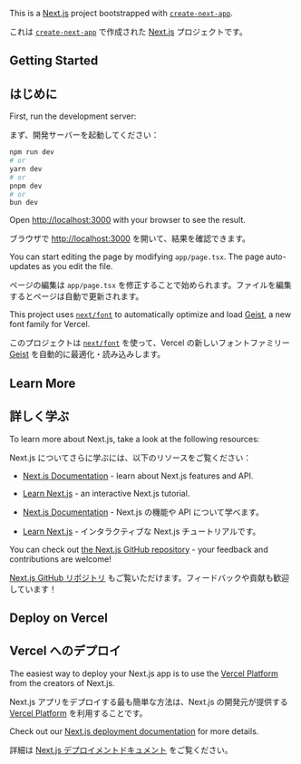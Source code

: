 This is a [Next.js](https://nextjs.org) project bootstrapped with [`create-next-app`](https://nextjs.org/docs/app/api-reference/cli/create-next-app).

これは [`create-next-app`](https://nextjs.org/docs/app/api-reference/cli/create-next-app) で作成された [Next.js](https://nextjs.org) プロジェクトです。

## Getting Started

## はじめに

First, run the development server:

まず、開発サーバーを起動してください：

```bash
npm run dev
# or
yarn dev
# or
pnpm dev
# or
bun dev
```

Open [http://localhost:3000](http://localhost:3000) with your browser to see the result.

ブラウザで [http://localhost:3000](http://localhost:3000) を開いて、結果を確認できます。

You can start editing the page by modifying `app/page.tsx`. The page auto-updates as you edit the file.

ページの編集は `app/page.tsx` を修正することで始められます。ファイルを編集するとページは自動で更新されます。

This project uses [`next/font`](https://nextjs.org/docs/app/building-your-application/optimizing/fonts) to automatically optimize and load [Geist](https://vercel.com/font), a new font family for Vercel.

このプロジェクトは [`next/font`](https://nextjs.org/docs/app/building-your-application/optimizing/fonts) を使って、Vercel の新しいフォントファミリー [Geist](https://vercel.com/font) を自動的に最適化・読み込みします。

## Learn More

## 詳しく学ぶ

To learn more about Next.js, take a look at the following resources:

Next.js についてさらに学ぶには、以下のリソースをご覧ください：

- [Next.js Documentation](https://nextjs.org/docs) - learn about Next.js features and API.
- [Learn Next.js](https://nextjs.org/learn) - an interactive Next.js tutorial.

- [Next.js Documentation](https://nextjs.org/docs) - Next.js の機能や API について学べます。
- [Learn Next.js](https://nextjs.org/learn) - インタラクティブな Next.js チュートリアルです。

You can check out [the Next.js GitHub repository](https://github.com/vercel/next.js) - your feedback and contributions are welcome!

[Next.js GitHub リポジトリ](https://github.com/vercel/next.js) もご覧いただけます。フィードバックや貢献も歓迎しています！

## Deploy on Vercel

## Vercel へのデプロイ

The easiest way to deploy your Next.js app is to use the [Vercel Platform](https://vercel.com/new?utm_medium=default-template&filter=next.js&utm_source=create-next-app&utm_campaign=create-next-app-readme) from the creators of Next.js.

Next.js アプリをデプロイする最も簡単な方法は、Next.js の開発元が提供する [Vercel Platform](https://vercel.com/new?utm_medium=default-template&filter=next.js&utm_source=create-next-app&utm_campaign=create-next-app-readme) を利用することです。

Check out our [Next.js deployment documentation](https://nextjs.org/docs/app/building-your-application/deploying) for more details.

詳細は [Next.js デプロイメントドキュメント](https://nextjs.org/docs/app/building-your-application/deploying) をご覧ください。
